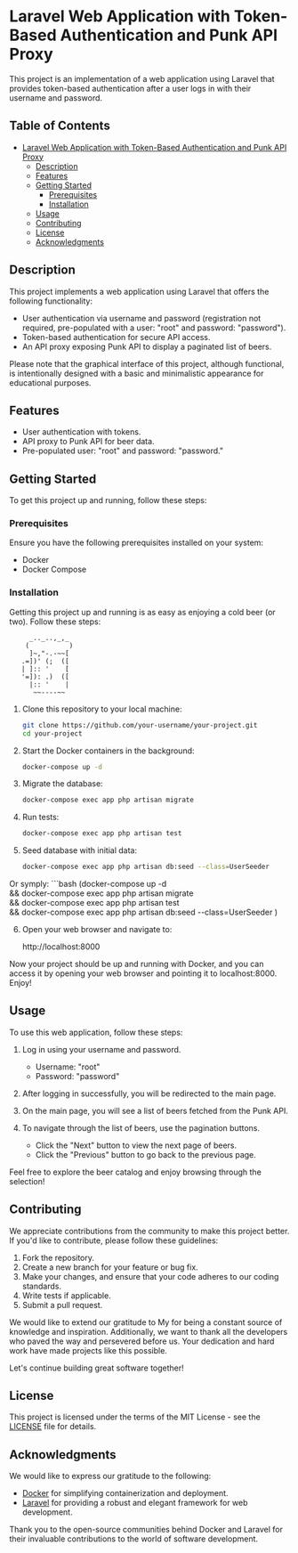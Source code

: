 # Laravel Web Application with Token-Based Authentication and Punk API Proxy

This project is an implementation of a web application using Laravel that provides token-based authentication after a user logs in with their username and password.

## Table of Contents

- [Laravel Web Application with Token-Based Authentication and Punk API Proxy](#laravel-web-application-with-token-based-authentication-and-punk-api-proxy)
  - [Description](#description)
  - [Features](#features)
  - [Getting Started](#getting-started)
    - [Prerequisites](#prerequisites)
    - [Installation](#installation)
  - [Usage](#usage)
  - [Contributing](#contributing)
  - [License](#license)
  - [Acknowledgments](#acknowledgments)

## Description

This project implements a web application using Laravel that offers the following functionality:

- User authentication via username and password (registration not required, pre-populated with a user: "root" and password: "password").
- Token-based authentication for secure API access.
- An API proxy exposing Punk API to display a paginated list of beers.

Please note that the graphical interface of this project, although functional, is intentionally designed with a basic and minimalistic appearance for educational purposes.

## Features

- User authentication with tokens.
- API proxy to Punk API for beer data.
- Pre-populated user: "root" and password: "password."

## Getting Started

To get this project up and running, follow these steps:

### Prerequisites

Ensure you have the following prerequisites installed on your system:

- Docker
- Docker Compose

### Installation

Getting this project up and running is as easy as enjoying a cold beer (or two). Follow these steps:

         _.._..,_,_
        (          )
         ]~,"-.-~~[
       .=])' (;  ([
       | ]:: '    [
       '=]): .)  ([
         |:: '    |
          ~~----~~

1. Clone this repository to your local machine:

   ```bash
   git clone https://github.com/your-username/your-project.git
   cd your-project

2. Start the Docker containers in the background:
    ```bash
    docker-compose up -d

3.  Migrate the database:
    ```bash
    docker-compose exec app php artisan migrate

4.  Run tests:
    ```bash
    docker-compose exec app php artisan test

5.  Seed database with initial data:
    ```bash
    docker-compose exec app php artisan db:seed --class=UserSeeder

Or symply:
    ```bash
    (docker-compose up -d \
    && docker-compose exec app php artisan migrate \
    && docker-compose exec app php artisan test \
    && docker-compose exec app php artisan db:seed --class=UserSeeder )

6.  Open your web browser and navigate to:

    http://localhost:8000

Now your project should be up and running with Docker, and you can access it by opening your web browser and pointing it to localhost:8000. Enjoy!

## Usage

To use this web application, follow these steps:

1. Log in using your username and password.

   - Username: "root"
   - Password: "password"

2. After logging in successfully, you will be redirected to the main page.

3. On the main page, you will see a list of beers fetched from the Punk API.

4. To navigate through the list of beers, use the pagination buttons.

   - Click the "Next" button to view the next page of beers.
   - Click the "Previous" button to go back to the previous page.

Feel free to explore the beer catalog and enjoy browsing through the selection!

## Contributing

We appreciate contributions from the community to make this project better. If you'd like to contribute, please follow these guidelines:

1. Fork the repository.
2. Create a new branch for your feature or bug fix.
3. Make your changes, and ensure that your code adheres to our coding standards.
4. Write tests if applicable.
5. Submit a pull request.

We would like to extend our gratitude to My for being a constant source of knowledge and inspiration. Additionally, we want to thank all the developers who paved the way and persevered before us. Your dedication and hard work have made projects like this possible.

Let's continue building great software together!

## License

This project is licensed under the terms of the MIT License - see the [LICENSE](LICENSE) file for details.

## Acknowledgments

We would like to express our gratitude to the following:

- [Docker](https://www.docker.com/) for simplifying containerization and deployment.
- [Laravel](https://laravel.com/) for providing a robust and elegant framework for web development.

Thank you to the open-source communities behind Docker and Laravel for their invaluable contributions to the world of software development.
